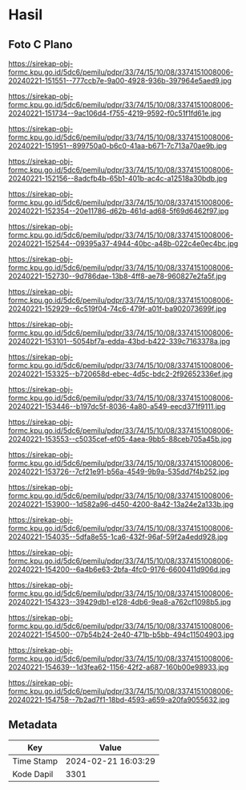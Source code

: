 # Hasil

## Foto C Plano

https://sirekap-obj-formc.kpu.go.id/5dc6/pemilu/pdpr/33/74/15/10/08/3374151008006-20240221-151551--777ccb7e-9a00-4928-936b-397964e5aed9.jpg

https://sirekap-obj-formc.kpu.go.id/5dc6/pemilu/pdpr/33/74/15/10/08/3374151008006-20240221-151734--9ac106d4-f755-4219-9592-f0c51f1fd61e.jpg

https://sirekap-obj-formc.kpu.go.id/5dc6/pemilu/pdpr/33/74/15/10/08/3374151008006-20240221-151951--899750a0-b6c0-41aa-b671-7c713a70ae9b.jpg

https://sirekap-obj-formc.kpu.go.id/5dc6/pemilu/pdpr/33/74/15/10/08/3374151008006-20240221-152156--8adcfb4b-65b1-401b-ac4c-a12518a30bdb.jpg

https://sirekap-obj-formc.kpu.go.id/5dc6/pemilu/pdpr/33/74/15/10/08/3374151008006-20240221-152354--20e11786-d62b-461d-ad68-5f69d6462f97.jpg

https://sirekap-obj-formc.kpu.go.id/5dc6/pemilu/pdpr/33/74/15/10/08/3374151008006-20240221-152544--09395a37-4944-40bc-a48b-022c4e0ec4bc.jpg

https://sirekap-obj-formc.kpu.go.id/5dc6/pemilu/pdpr/33/74/15/10/08/3374151008006-20240221-152730--9d786dae-13b8-4ff8-ae78-960827e2fa5f.jpg

https://sirekap-obj-formc.kpu.go.id/5dc6/pemilu/pdpr/33/74/15/10/08/3374151008006-20240221-152929--6c519f04-74c6-479f-a01f-ba902073699f.jpg

https://sirekap-obj-formc.kpu.go.id/5dc6/pemilu/pdpr/33/74/15/10/08/3374151008006-20240221-153101--5054bf7a-edda-43bd-b422-339c7163378a.jpg

https://sirekap-obj-formc.kpu.go.id/5dc6/pemilu/pdpr/33/74/15/10/08/3374151008006-20240221-153325--b720658d-ebec-4d5c-bdc2-2f92652336ef.jpg

https://sirekap-obj-formc.kpu.go.id/5dc6/pemilu/pdpr/33/74/15/10/08/3374151008006-20240221-153446--b197dc5f-8036-4a80-a549-eecd371f9111.jpg

https://sirekap-obj-formc.kpu.go.id/5dc6/pemilu/pdpr/33/74/15/10/08/3374151008006-20240221-153553--c5035cef-ef05-4aea-9bb5-88ceb705a45b.jpg

https://sirekap-obj-formc.kpu.go.id/5dc6/pemilu/pdpr/33/74/15/10/08/3374151008006-20240221-153726--7cf21e91-b56a-4549-9b9a-535dd7f4b252.jpg

https://sirekap-obj-formc.kpu.go.id/5dc6/pemilu/pdpr/33/74/15/10/08/3374151008006-20240221-153900--1d582a96-d450-4200-8a42-13a24e2a133b.jpg

https://sirekap-obj-formc.kpu.go.id/5dc6/pemilu/pdpr/33/74/15/10/08/3374151008006-20240221-154035--5dfa8e55-1ca6-432f-96af-59f2a4edd928.jpg

https://sirekap-obj-formc.kpu.go.id/5dc6/pemilu/pdpr/33/74/15/10/08/3374151008006-20240221-154200--6a4b6e63-2bfa-4fc0-9176-6600411d906d.jpg

https://sirekap-obj-formc.kpu.go.id/5dc6/pemilu/pdpr/33/74/15/10/08/3374151008006-20240221-154323--39429db1-e128-4db6-9ea8-a762cf1098b5.jpg

https://sirekap-obj-formc.kpu.go.id/5dc6/pemilu/pdpr/33/74/15/10/08/3374151008006-20240221-154500--07b54b24-2e40-471b-b5bb-494c11504903.jpg

https://sirekap-obj-formc.kpu.go.id/5dc6/pemilu/pdpr/33/74/15/10/08/3374151008006-20240221-154639--1d3fea62-1156-42f2-a687-160b00e98933.jpg

https://sirekap-obj-formc.kpu.go.id/5dc6/pemilu/pdpr/33/74/15/10/08/3374151008006-20240221-154758--7b2ad7f1-18bd-4593-a659-a20fa9055632.jpg


## Metadata

| Key        | Value               |
| ---------- | ------------------- |
| Time Stamp | 2024-02-21 16:03:29 |
| Kode Dapil | 3301                |



